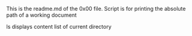 This is the readme.md of the 0x00 file. Script is for printing the absolute path of a working document

ls displays content list of current directory
